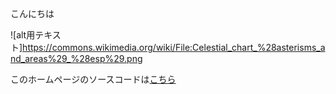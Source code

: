 こんにちは

![alt用テキスト]https://commons.wikimedia.org/wiki/File:Celestial_chart_%28asterisms_and_areas%29_%28esp%29.png

このホームページのソースコードは[こちら](https://holodecks.github.io/TestPages)
